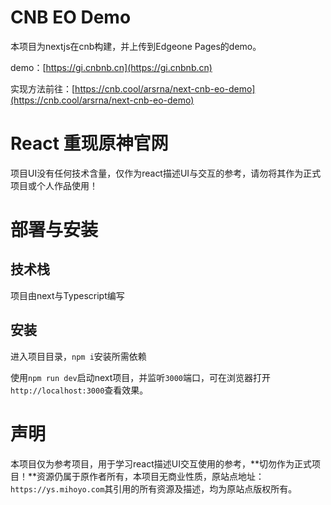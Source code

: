 # CNB EO Demo
本项目为nextjs在cnb构建，并上传到Edgeone Pages的demo。

demo：[https://gi.cnbnb.cn](https://gi.cnbnb.cn)

实现方法前往：[https://cnb.cool/arsrna/next-cnb-eo-demo](https://cnb.cool/arsrna/next-cnb-eo-demo)


# React 重现原神官网

项目UI没有任何技术含量，仅作为react描述UI与交互的参考，请勿将其作为正式项目或个人作品使用！

# 部署与安装

## 技术栈

项目由next与Typescript编写

## 安装

进入项目目录，`npm i`安装所需依赖


使用`npm run dev`启动next项目，并监听`3000`端口，可在浏览器打开`http://localhost:3000`查看效果。

# 声明

本项目仅为参考项目，用于学习react描述UI交互使用的参考，**切勿作为正式项目！**资源仍属于原作者所有，本项目无商业性质，原站点地址：`https://ys.mihoyo.com`其引用的所有资源及描述，均为原站点版权所有。